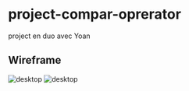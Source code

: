 # project-compar-oprerator
project en duo avec Yoan

## Wireframe



![desktop](https://media.discordapp.net/attachments/692732706374549576/723548152551964734/wf-home.png)
![desktop](https://cdn.discordapp.com/attachments/692732706374549576/723548148621901824/wf-destinations.png)

